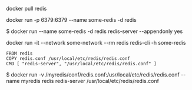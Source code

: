 
docker pull redis

docker run -p 6379:6379 --name some-redis -d redis

$ docker run --name some-redis -d redis redis-server --appendonly yes

docker run -it --network some-network --rm redis redis-cli -h some-redis


```
FROM redis
COPY redis.conf /usr/local/etc/redis/redis.conf
CMD [ "redis-server", "/usr/local/etc/redis/redis.conf" ]
```


$ docker run -v /myredis/conf/redis.conf:/usr/local/etc/redis/redis.conf --name myredis redis redis-server /usr/local/etc/redis/redis.conf
